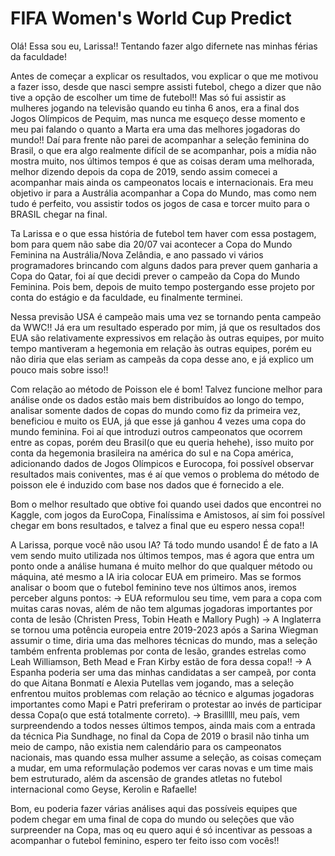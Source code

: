# FIFA Women's World Cup Predict

Olá! Essa sou eu, Larissa!! Tentando fazer algo difernete nas minhas férias da faculdade!

Antes de começar a explicar os resultados, vou explicar o que me motivou a fazer isso, desde que nasci sempre assisti futebol, chego a dizer que não tive a opção de escolher um time de futebol!! Mas só fui assistir as mulheres jogando na televisão quando eu tinha 6 anos, era a final dos Jogos Olímpicos de Pequim, mas nunca me esqueço desse momento e meu pai falando o quanto a Marta era uma das melhores jogadoras do mundo!!
Daí para frente não parei de acompanhar a seleção feminina do Brasil, o que era algo realmente difícil de se acompanhar, pois a mídia não mostra muito, nos últimos tempos é que as coisas deram uma melhorada, melhor dizendo depois da copa de 2019, sendo assim comecei a acompanhar mais ainda os campeonatos locais e internacionais. Era meu objetivo ir para a Austrália acompanhar a Copa do Mundo, mas como nem tudo é perfeito, vou assistir todos os jogos de casa e torcer muito para o BRASIL chegar na final.

Ta Larissa e o que essa história de futebol tem haver com essa postagem, bom para quem não sabe dia 20/07 vai acontecer a Copa do Mundo Feminina na Austrália/Nova Zelândia, e ano passado vi vários programadores brincando com alguns dados para prever quem ganharia a Copa do Qatar, foi aí que decidi prever o campeão da Copa do Mundo Feminina. Pois bem, depois de muito tempo postergando esse projeto por conta do estágio e da faculdade, eu finalmente terminei.

Nessa previsão USA é campeão mais uma vez se tornando penta campeão da WWC!! Já era um resultado esperado por mim, já que os resultados dos EUA são relativamente expressivos em relação às outras equipes, por muito tempo mantiveram a hegemonia em relação às outras equipes, porém eu não diria que elas seriam as campeãs da copa desse ano, e já explico um pouco mais sobre isso!!

Com relação ao método de Poisson ele é bom! Talvez funcione melhor para análise onde os dados estão mais bem distribuídos ao longo do tempo, analisar somente dados de copas do mundo como fiz da primeira vez, beneficiou e muito os EUA, já que esse já ganhou 4 vezes uma copa do mundo feminina. Foi aí que introduzi outros campeonatos que ocorrem entre as copas, porém deu Brasil(o que eu queria hehehe), isso muito por conta da hegemonia brasileira na américa do sul e na Copa américa, adicionando dados de Jogos Olímpicos e Eurocopa, foi possível observar resultados mais coniventes, mas é aí que vemos o problema do método de poisson ele é induzido com base nos dados que é fornecido a ele.

Bom o melhor resultado que obtive foi quando usei dados que encontrei no Kaggle, com jogos da EuroCopa, Finalíssima e Amistosos, aí sim foi possível chegar em bons resultados, e talvez a final que eu espero nessa copa!! 

A Larissa, porque você não usou IA? Tá todo mundo usando! É de fato a IA vem sendo muito utilizada nos últimos tempos, mas é agora que entra um ponto onde a análise humana é muito melhor do que qualquer método ou máquina, até mesmo a IA iria colocar EUA em primeiro. Mas se formos analisar o boom que o futebol feminino teve nos últimos anos, iremos perceber alguns pontos:
	-> EUA reformulou seu time, vem para a copa com muitas caras novas, além de não tem algumas jogadoras importantes por conta de lesão (Christen Press, Tobin Heath e Mallory Pugh)
	-> A Inglaterra se tornou uma potência europeia entre 2019-2023 após a Sarina Wiegman assumir o time, diria uma das melhores técnicas do mundo, mas a seleção também enfrenta problemas por conta de lesão, grandes estrelas como Leah Williamson, Beth Mead e Fran Kirby estão de fora dessa copa!!
	-> A Espanha poderia ser uma das minhas candidatas a ser campeã, por conta do que Aitana Bonmatí e Alexia Putellas vem jogando, mas a seleção enfrentou muitos problemas com relação ao técnico e algumas jogadoras importantes como Mapi e Patri preferiram o protestar ao invés de participar dessa Copa(o que está totalmente correto).
	-> Brasilllll, meu país, vem surpreendendo a todos nesses últimos tempos, ainda mais com a entrada da técnica Pia Sundhage, no final da Copa de 2019 o brasil não tinha um meio de campo, não existia nem calendário para os campeonatos nacionais, mas quando essa mulher assume a seleção, as coisas começam a mudar, em uma reformulação podemos ver caras novas e um time mais bem estruturado, além da ascensão de grandes atletas no futebol internacional como Geyse, Kerolin e Rafaelle!

Bom, eu poderia fazer várias análises aqui das possíveis equipes que podem chegar em uma final de copa do mundo ou seleções que vão surpreender na Copa, mas oq eu quero aqui é só incentivar as pessoas a acompanhar o futebol feminino, espero ter feito isso com vocês!!

